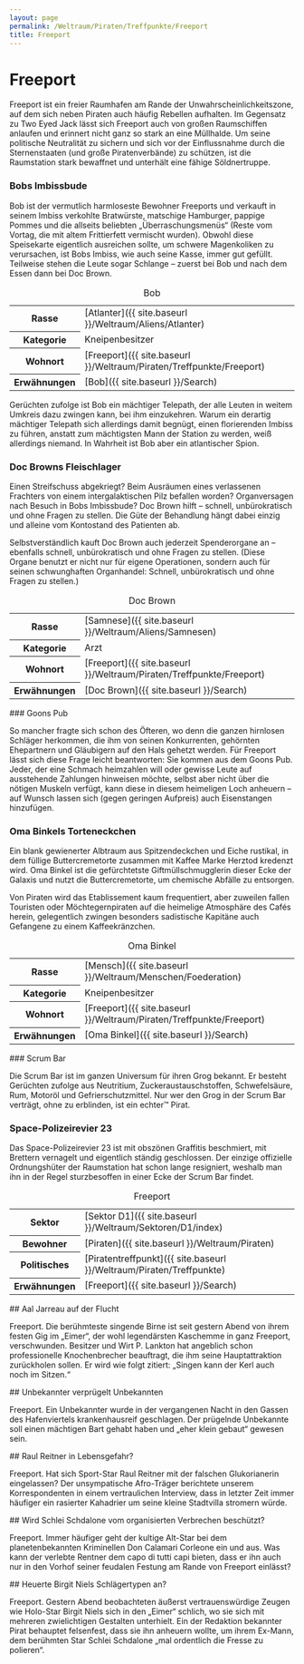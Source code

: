 ```yaml
---
layout: page
permalink: /Weltraum/Piraten/Treffpunkte/Freeport
title: Freeport
---
```



# Freeport


Freeport ist ein freier Raumhafen am Rande der Unwahrscheinlichkeitszone, auf dem sich neben Piraten auch häufig Rebellen aufhalten. Im Gegensatz zu Two Eyed Jack lässt sich Freeport auch von großen Raumschiffen anlaufen und erinnert nicht ganz so stark an eine Müllhalde. Um seine politische Neutralität zu sichern und sich vor der Einflussnahme durch die Sternenstaaten (und große Piratenverbände) zu schützen, ist die Raumstation stark bewaffnet und unterhält eine fähige Söldnertruppe.

### Bobs Imbissbude

Bob ist der vermutlich harmloseste Bewohner Freeports und verkauft in seinem Imbiss verkohlte Bratwürste, matschige Hamburger, pappige Pommes und die allseits beliebten „Überraschungsmenüs“ (Reste vom Vortag, die mit altem Frittierfett vermischt wurden). Obwohl diese Speisekarte eigentlich ausreichen sollte, um schwere Magenkoliken zu verursachen, ist Bobs Imbiss, wie auch seine Kasse, immer gut gefüllt. Teilweise stehen die Leute sogar Schlange – zuerst bei Bob und nach dem Essen dann bei Doc Brown.

<table data-type="slc">
<caption>Bob</caption>
<tbody>
<tr><th>Rasse</th><td>[Atlanter]({{ site.baseurl }}/Weltraum/Aliens/Atlanter)</td></tr>
<tr><th>Kategorie</th><td>Kneipenbesitzer</td></tr>
<tr><th>Wohnort</th><td>[Freeport]({{ site.baseurl }}/Weltraum/Piraten/Treffpunkte/Freeport)</td></tr>
<tr><th>Erwähnungen</th><td>[Bob]({{ site.baseurl }}/Search)</td></tr>
</tbody>
</table>
Gerüchten zufolge ist Bob ein mächtiger Telepath, der alle Leuten in weitem Umkreis dazu zwingen kann, bei ihm einzukehren. Warum ein derartig mächtiger Telepath sich allerdings damit begnügt, einen florierenden Imbiss zu führen, anstatt zum mächtigsten Mann der Station zu werden, weiß allerdings niemand. In Wahrheit ist Bob aber ein atlantischer Spion.

### Doc Browns Fleischlager

Einen Streifschuss abgekriegt? Beim Ausräumen eines verlassenen Frachters von einem intergalaktischen Pilz befallen worden? Organversagen nach Besuch in Bobs Imbissbude? Doc Brown hilft – schnell, unbürokratisch und ohne Fragen zu stellen. Die Güte der Behandlung hängt dabei einzig und alleine vom Kontostand des Patienten ab.

Selbstverständlich kauft Doc Brown auch jederzeit Spenderorgane an – ebenfalls schnell, unbürokratisch und ohne Fragen zu stellen. (Diese Organe benutzt er nicht nur für eigene Operationen, sondern auch für seinen schwunghaften Organhandel: Schnell, unbürokratisch und ohne Fragen zu stellen.)

<table data-type="slc">
<caption>Doc Brown</caption>
<tbody>
<tr><th>Rasse</th><td>[Samnese]({{ site.baseurl }}/Weltraum/Aliens/Samnesen)</td></tr>
<tr><th>Kategorie</th><td>Arzt</td></tr>
<tr><th>Wohnort</th><td>[Freeport]({{ site.baseurl }}/Weltraum/Piraten/Treffpunkte/Freeport)</td></tr>
<tr><th>Erwähnungen</th><td>[Doc Brown]({{ site.baseurl }}/Search)</td></tr>
</tbody>
</table>
### Goons Pub

So mancher fragte sich schon des Öfteren, wo denn die ganzen hirnlosen Schläger herkommen, die ihm von seinen Konkurrenten, gehörnten Ehepartnern und Gläubigern auf den Hals gehetzt werden. Für Freeport lässt sich diese Frage leicht beantworten: Sie kommen aus dem Goons Pub. Jeder, der eine Schmach heimzahlen will oder gewisse Leute auf ausstehende Zahlungen hinweisen möchte, selbst aber nicht über die nötigen Muskeln verfügt, kann diese in diesem heimeligen Loch anheuern – auf Wunsch lassen sich (gegen geringen Aufpreis) auch Eisenstangen hinzufügen.

### Oma Binkels Torteneckchen

Ein blank gewienerter Albtraum aus Spitzendeckchen und Eiche rustikal, in dem füllige Buttercremetorte zusammen mit Kaffee Marke Herztod kredenzt wird. Oma Binkel ist die gefürchtetste Giftmüllschmugglerin dieser Ecke der Galaxis und nutzt die Buttercremetorte, um chemische Abfälle zu entsorgen.

Von Piraten wird das Etablissement kaum frequentiert, aber zuweilen fallen Touristen oder Möchtegernpiraten auf die heimelige Atmosphäre des Caf&eacute;s herein, gelegentlich zwingen besonders sadistische Kapitäne auch Gefangene zu einem Kaffeekränzchen.

<table data-type="slc">
<caption>Oma Binkel</caption>
<tbody>
<tr><th>Rasse</th><td>[Mensch]({{ site.baseurl }}/Weltraum/Menschen/Foederation)</td></tr>
<tr><th>Kategorie</th><td>Kneipenbesitzer</td></tr>
<tr><th>Wohnort</th><td>[Freeport]({{ site.baseurl }}/Weltraum/Piraten/Treffpunkte/Freeport)</td></tr>
<tr><th>Erwähnungen</th><td>[Oma Binkel]({{ site.baseurl }}/Search)</td></tr>
</tbody>
</table>
### Scrum Bar

Die Scrum Bar ist im ganzen Universum für ihren Grog bekannt. Er besteht Gerüchten zufolge aus Neutritium, Zuckeraustauschstoffen, Schwefelsäure, Rum, Motoröl und Gefrierschutzmittel. Nur wer den Grog in der Scrum Bar verträgt, ohne zu erblinden, ist ein echter&trade; Pirat.

### Space-Polizeirevier 23

Das Space-Polizeirevier 23 ist mit obszönen Graffitis beschmiert, mit Brettern vernagelt und eigentlich ständig geschlossen. Der einzige offizielle Ordnungshüter der Raumstation hat schon lange resigniert, weshalb man ihn in der Regel sturzbesoffen in einer Ecke der Scrum Bar findet.


<aside>
<table data-type="raumstation">
<caption>Freeport</caption>
<tbody>
<tr><th>Sektor</th><td>[Sektor D1]({{ site.baseurl }}/Weltraum/Sektoren/D1/index)</td></tr>
<tr><th>Bewohner</th><td>[Piraten]({{ site.baseurl }}/Weltraum/Piraten)</td></tr>
<tr><th>Politisches</th><td>[Piratentreffpunkt]({{ site.baseurl }}/Weltraum/Piraten/Treffpunkte)</td></tr>
<tr><th>Erwähnungen</th><td>[Freeport]({{ site.baseurl }}/Search)</td></tr>
</tbody>
</table>
<div class="anmerkung">
## Aal Jarreau auf der Flucht

Freeport. Die berühmteste singende Birne ist seit gestern Abend von ihrem festen Gig im „Eimer“, der wohl legendärsten Kaschemme in ganz Freeport, verschwunden. Besitzer und Wirt P. Lankton hat angeblich schon professionelle Knochenbrecher beauftragt, die ihm seine Hauptattraktion zurückholen sollen. Er wird wie folgt zitiert: „Singen kann der Kerl auch noch im Sitzen.“

</div>
<div class="anmerkung">
## Unbekannter verprügelt Unbekannten

Freeport. Ein Unbekannter wurde in der vergangenen Nacht in den Gassen des Hafenviertels krankenhausreif geschlagen. Der prügelnde Unbekannte soll einen mächtigen Bart gehabt haben und „eher klein gebaut“ gewesen sein.

</div>
<div class="anmerkung">
## Raul Reitner in Lebensgefahr?

Freeport. Hat sich Sport-Star Raul Reitner mit der falschen Glukorianerin eingelassen? Der unsympatische Afro-Träger berichtete unserem Korrespondenten in einem vertraulichen Interview, dass in letzter Zeit immer häufiger ein rasierter Kahadrier um seine kleine Stadtvilla stromern würde.

</div>
<div class="anmerkung">
## Wird Schlei Schdalone vom organisierten Verbrechen beschützt?

Freeport. Immer häufiger geht der kultige Alt-Star bei dem planetenbekannten Kriminellen Don Calamari Corleone ein und aus. Was kann der verlebte Rentner dem capo di tutti capi bieten, dass er ihn auch nur in den Vorhof seiner feudalen Festung am Rande von Freeport einlässt?

</div>
<div class="anmerkung">
## Heuerte Birgit Niels Schlägertypen an?

Freeport. Gestern Abend beobachteten äußerst vertrauenswürdige Zeugen wie Holo-Star Birgit Niels sich in den „Eimer“ schlich, wo sie sich mit mehreren zwielichtigen Gestalten unterhielt. Ein der Redaktion bekannter Pirat behauptet felsenfest, dass sie ihn anheuern wollte, um ihrem Ex-Mann, dem berühmten Star Schlei Schdalone „mal ordentlich die Fresse zu polieren“.

</div>
</aside>

